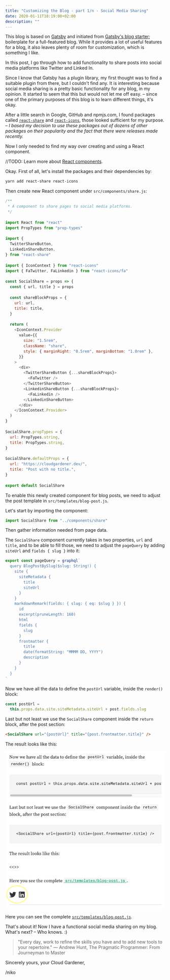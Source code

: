 ```yaml
---
title: "Customizing the Blog - part 1/n - Social Media Sharing"
date: 2020-01-11T18:19:00+02:00
description: ""
---
```


This blog is based on [Gatsby](https://www.gatsbyjs.org) and initiated from [Gatsby's blog starter](https://www.gatsbyjs.org/starters/gatsbyjs/gatsby-starter-blog/); boilerplate for a full-featured blog. While it provides a lot of useful features for a blog, it also leaves plenty of room for customization, which is something I like.

In this post, I go through how to add functionality to share posts into social media platforms like Twitter and Linked In.

Since I know that Gatsby has a plugin library, my first thought was to find a suitable plugin from there, but I couldn't find any. It is interesting because social media sharing is a pretty basic functionality for any blog, in my opinion. It started to seem that this but would not let me off easy. – since one of the primary purposes of this blog is to learn different things, it's okay.

After a little search in Google, GitHub and npmjs.com, I found packages called [`react-share`](https://www.npmjs.com/package/react-share) and [`react-icons`](https://www.npmjs.com/package/react-icons), those looked sufficient for my purpose. _– I based my decision to use these packages out of dozens of other packages on their popularity and the fact that there were releases made recently._

Now I only needed to find my way over creating and using a React component.

//TODO: Learn more about [React components](https://reactjs.org/tutorial/tutorial.html).

Okay. First of all, let's install the packages and their dependencies by:

```bash
yarn add react-share react-icons
```

Then create new React component under `src/components/share.js`:

```javascript
/**
 * A component to share pages to social media platforms.
 */

import React from "react"
import PropTypes from "prop-types"

import {
  TwitterShareButton,
  LinkedinShareButton,
} from "react-share"

import { IconContext } from "react-icons"
import { FaTwitter, FaLinkedin } from "react-icons/fa"

const SocialShare = props => {
  const { url, title } = props

  const shareBlockProps = {
    url: url,
    title: title,
  }

  return (
    <IconContext.Provider
      value={{
        size: "1.5rem",
        className: "share",
        style: { marginRight: "0.5rem", marginBottom: "1.0rem" },
      }}
    >
      <div>
        <TwitterShareButton {...shareBlockProps}>
          <FaTwitter />
        </TwitterShareButton>
        <LinkedinShareButton {...shareBlockProps}>
          <FaLinkedin />
        </LinkedinShareButton>
      </div>
    </IconContext.Provider>
  )
}

SocialShare.propTypes = {
  url: PropTypes.string,
  title: PropTypes.string,
}

SocialShare.defaultProps = {
  url: "https://cloudgardener.dev/",
  title: "Post with no title.",
}

export default SocialShare
```

To enable this newly created component for blog posts, we need to adjust the post template in `src/templates/blog-post.js`.

Let's start by importing the component:

```javascript
import SocialShare from "../components/share"
```

Then gather information needed from page data.

The `SocialShare` component currently takes in two properties, `url` and `title`, and to be able to fill those, we need to adjust the `pageQuery` by adding `siteUrl` and `fields { slug }` into it:

```javascript
export const pageQuery = graphql`
  query BlogPostBySlug($slug: String!) {
    site {
      siteMetadata {
        title
        siteUrl
      }
    }
    markdownRemark(fields: { slug: { eq: $slug } }) {
      id
      excerpt(pruneLength: 160)
      html
      fields {
        slug
      }
      frontmatter {
        title
        date(formatString: "MMMM DD, YYYY")
        description
      }
    }
  }
`
```

Now we have all the data to define the `postUrl` variable, inside the `render()` block:

```javascript
const postUrl =
  this.props.data.site.siteMetadata.siteUrl + post.fields.slug
```

Last but not least we use the `SocialShare` component inside the `return` block, after the post section:

```html
<SocialShare url="{postUrl}" title="{post.frontmatter.title}" />
```

The result looks like this:

![Social Media Sharing](./social-media-sharing.png)

Here you can see the complete [`src/templates/blog-post.js`](https://github.com/cloudgardener/blog/blob/master/src/templates/blog-post.js).

That's about it! Now I have a functional social media sharing on my blog. What's next? – Who knows. :)

> "Every day, work to refine the skills you have and to add new tools to your repertoire."
> ― Andrew Hunt, The Pragmatic Programmer: From Journeyman to Master

Sincerely yours, your Cloud Gardener,

/niko
